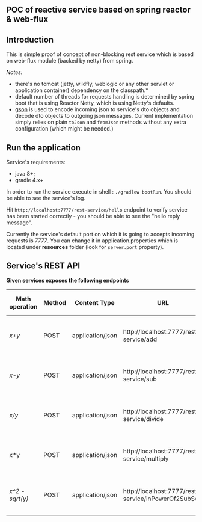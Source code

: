 POC of reactive service based on spring reactor & web-flux
-

Introduction
- 
This is simple proof of concept of non-blocking rest service which is based on web-flux module (backed by netty) from spring. 

*Notes:* 

- there's no tomcat (jetty, wildfly, weblogic or any other servlet or application container) dependency on the classpath.*
- default number of threads for requests handling is determined by spring boot that is using Reactor Netty, which is using Netty's defaults.
- [gson](https://github.com/google/gson) is used to encode incoming json to service's dto objects and decode dto objects to outgoing json messages. Current implementation simply relies on plain `toJson` and `fromJson` methods without any extra configuration (which might be needed.)    


Run the application
-
Service's requirements: 
- java 8+;
- gradle 4.x+

In order to run the service execute in shell : `./gradlew bootRun`. You should be able to see the service's log.

Hit `http://localhost:7777/rest-service/hello` endpoint to verify service has been started correctly - you should be able to see the "hello reply message".

Currently the service's default port on which it is going to accepts incoming requests is *7777*. You can change it in application.properties which is located under **resources** folder (look for `server.port` property).

Service's REST API
- 

**Given services exposes the following endpoints**
 
 Math operation     | Method        | Content Type      | URL                                                   | Request Body Example                         | Response Body Example  |
 | ----             | ------------- |-------------    | -----                                                 | -----                                       |            ----        |
 | *x+y*            | POST          | application/json  |http://localhost:7777/rest-service/add                 |{ <br/> "x": "12",  <br/>"y": "1" <br/>}      |
 | *x-y*            | POST          | application/json  |http://localhost:7777/rest-service/sub                 |{ <br/> "x": "12",  <br/>"y": "1" <br/>}      |
 | *x/y*            | POST          | application/json  |http://localhost:7777/rest-service/divide              | { <br/> "x": "12",  <br/>"y": "1" <br/>}     |
 | x*y              | POST          | application/json  |http://localhost:7777/rest-service/multiply            | { <br/> "x": "12",  <br/>"y": "1" <br/>}     |
 | *x^2 - sqrt(y)*  | POST          | application/json  |http://localhost:7777/rest-service/inPowerOf2SubSqrt   | { <br/> "x": "12",  <br/>"y": "1" <br/>}     |

 
 
 
 
